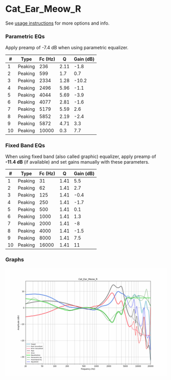 # Cat_Ear_Meow_R
See [usage instructions](https://github.com/jaakkopasanen/AutoEq#usage) for more options and info.

### Parametric EQs
Apply preamp of -7.4 dB when using parametric equalizer.

|   # | Type    |   Fc (Hz) |    Q |   Gain (dB) |
|-----|---------|-----------|------|-------------|
|   1 | Peaking |       236 | 2.11 |        -1.8 |
|   2 | Peaking |       599 | 1.7  |         0.7 |
|   3 | Peaking |      2334 | 1.28 |       -10.2 |
|   4 | Peaking |      2496 | 5.96 |        -1.1 |
|   5 | Peaking |      4044 | 5.69 |        -3.9 |
|   6 | Peaking |      4077 | 2.81 |        -1.6 |
|   7 | Peaking |      5179 | 5.59 |         2.6 |
|   8 | Peaking |      5852 | 2.19 |        -2.4 |
|   9 | Peaking |      5872 | 4.71 |         3.3 |
|  10 | Peaking |     10000 | 0.3  |         7.7 |

### Fixed Band EQs
When using fixed band (also called graphic) equalizer, apply preamp of **-11.4 dB** (if available) and set gains manually with these parameters.

|   # | Type    |   Fc (Hz) |    Q |   Gain (dB) |
|-----|---------|-----------|------|-------------|
|   1 | Peaking |        31 | 1.41 |         5.5 |
|   2 | Peaking |        62 | 1.41 |         2.7 |
|   3 | Peaking |       125 | 1.41 |        -0.4 |
|   4 | Peaking |       250 | 1.41 |        -1.7 |
|   5 | Peaking |       500 | 1.41 |         0.1 |
|   6 | Peaking |      1000 | 1.41 |         1.3 |
|   7 | Peaking |      2000 | 1.41 |        -8   |
|   8 | Peaking |      4000 | 1.41 |        -1.5 |
|   9 | Peaking |      8000 | 1.41 |         7.5 |
|  10 | Peaking |     16000 | 1.41 |        11   |

### Graphs
![](./Cat_Ear_Meow_R.png)

